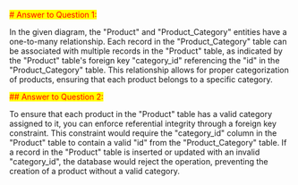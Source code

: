 <span style="background-color:yellow; color:red"># Answer to Question 1:</span>

In the given diagram, the "Product" and "Product_Category" entities have a one-to-many relationship. Each record in the "Product_Category" table can be associated with multiple records in the "Product" table, as indicated by the "Product" table's foreign key "category_id" referencing the "id" in the "Product_Category" table. This relationship allows for proper categorization of products, ensuring that each product belongs to a specific category.

<span style="background-color:yellow; color:red">## Answer to Question 2:</span>

To ensure that each product in the "Product" table has a valid category assigned to it, you can enforce referential integrity through a foreign key constraint. This constraint would require the "category_id" column in the "Product" table to contain a valid "id" from the "Product_Category" table. If a record in the "Product" table is inserted or updated with an invalid "category_id", the database would reject the operation, preventing the creation of a product without a valid category.
